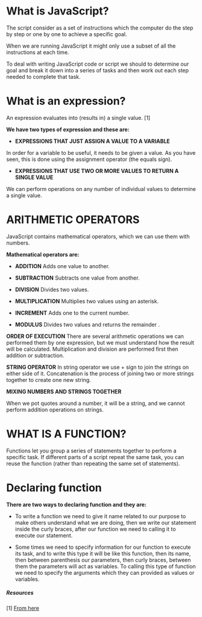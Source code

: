 # What is JavaScript? #

The script consider as a set of instructions which the computer do the step by step or one by one to achieve a specific goal.

When we are running JavaScript it might only use a subset of all the instructions at each time. 

To deal with writing JavaScript code or script we should to determine our goal and break it down into a series of tasks and then work out each step needed to complete that task.

# What is an expression? # 

An expression evaluates into (results in) a single value. [1] 

**We have two types of expression and these are:**

- **EXPRESSIONS THAT JUST ASSIGN A VALUE TO A VARIABLE**

In order for a variable to be useful, it needs to be given a value. As you have seen, this is done using the assignment operator (the equals sign).

- **EXPRESSIONS THAT USE TWO OR MORE VALUES TO RETURN A SINGLE VALUE**

We can perform operations on any number of individual values to determine a single value. 

# ARITHMETIC OPERATORS #

JavaScript contains mathematical operators, which we can use them with numbers. 

**Mathematical operators are:**

- **ADDITION** Adds one value to another.

- **SUBTRACTION** Subtracts one value from another.

- **DIVISION** Divides two values.

- **MULTIPLICATION** Multiplies two values using an asterisk.

- **INCREMENT** Adds one to the current number.

- **MODULUS** Divides two values and returns the remainder .

**ORDER OF EXECUTION**
There are several arithmetic operations we can performed them by one expression, but we must understand how the result will be calculated. Multiplication and division are performed first then addition or subtraction. 

**STRING OPERATOR**
In string operator we use + sign to join the strings on either side of it. Concatenation is  the process of joining two or more strings together to create one new string.

**MIXING NUMBERS AND STRINGS TOGETHER**

When we pot quotes around a number, it will be  a string, and we cannot perform addition operations on strings. 

# WHAT IS A FUNCTION? #

Functions let you group a series of statements together to perform a specific task. If different parts of a script repeat the same task, you can reuse the function (rather than repeating the same set of statements). 
# Declaring function #

**There are two ways to declaring function and they are:**

- To write a function we need to give it name related to our purpose to make others understand what we are doing, then we write our statement inside the curly braces, after our function we need to calling it to execute our statement.

- Some times we need to specify information for our function to execute its task, and to write this type it will be like this function, then its name, then between parenthesis our parameters, then curly braces, between them the parameters will act as variables. To calling this type of function we need to specify the arguments which they can provided as values or variables.


##### Resources #####

[1] [From here](https://slack-files.com/files-pri-safe/TNGRRLUMA-F011S1UE7EH/javascript_and_jquery_interactive_jon_du.pdf?c=1586979576-45a47103ba9f3f2a)

